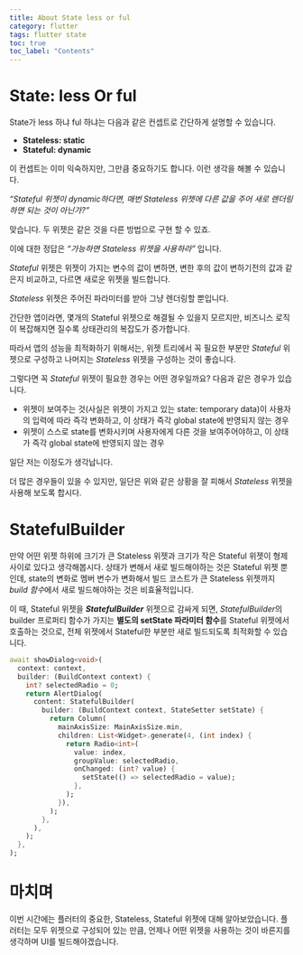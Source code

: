 ```yaml
---
title: About State less or ful
category: flutter
tags: flutter state
toc: true
toc_label: "Contents"
---
```


# State: less Or ful

State가 less 하냐 ful 하냐는 다음과 같은 컨셉트로 간단하게 설명할 수 있습니다.

- **Stateless: static**
- **Stateful: dynamic**

이 컨셉트는 이미 익숙하지만, 그만큼 중요하기도 합니다.
이런 생각을 해볼 수 있습니다.

*“Stateful 위젯이 dynamic하다면, 매번 Stateless 위젯에 다른 값을 주어 새로 렌더링하면 되는 것이 아닌가?”*

맞습니다. 두 위젯은 같은 것을 다른 방법으로 구현 할 수 있죠.

이에 대한 정답은 *“가능하면 Stateless 위젯을 사용하라”* 입니다.

*Stateful* 위젯은 위젯이 가지는 변수의 값이 변하면, 변한 후의 값이 변하기전의 값과 같은지 비교하고, 다르면 새로운 위젯을 빌드합니다.

*Stateless* 위젯은 주어진 파라미터를 받아 그냥 렌더링할 뿐입니다.

간단한 앱이라면, 몇개의 Stateful 위젯으로 해결될 수 있을지 모르지만, 비즈니스 로직이 복잡해지면 질수록 상태관리의 복잡도가 증가합니다. 

따라서 앱의 성능을 최적화하기 위해서는, 위젯 트리에서 꼭 필요한 부분만 *Stateful* 위젯으로 구성하고 나머지는 *Stateless* 위젯을 구성하는 것이 좋습니다.

그렇다면 꼭 *Stateful* 위젯이 필요한 경우는 어떤 경우일까요?
다음과 같은 경우가 있습니다.

- 위젯이 보여주는 것(사실은 위젯이 가지고 있는 state: temporary data)이 사용자의 입력에 따라 즉각 변화하고, 이 상태가 즉각 global state에 반영되지 않는 경우
- 위젯이 스스로 state를 변화시키며 사용자에게 다른 것을 보여주어야하고, 이 상태가 즉각 global state에 반영되지 않는 경우

일단 저는 이정도가 생각납니다.

더 많은 경우들이 있을 수 있지만, 일단은 위와 같은 상황을 잘 피해서 *Stateless* 위젯을 사용해 보도록 합시다.

# StatefulBuilder

만약 어떤 위젯 하위에 크기가 큰 Stateless 위젯과 크기가 작은 Stateful 위젯이 형제 사이로 있다고 생각해봅시다.
상태가 변해서 새로 빌드해야하는 것은 Stateful 위젯 뿐인데, state의 변화로 멤버 변수가 변화해서 빌드 코스트가 큰 Stateless 위젯까지 *build 함수*에서 새로 빌드해야하는 것은 비효율적입니다.

이 때, Stateful 위젯을 ***StatefulBuilder*** 위젯으로 감싸게 되면, *StatefulBuilder*의 builder 프로퍼티 함수가 가지는 **별도의 setState 파라미터 함수**를 Stateful 위젯에서 호출하는 것으로, 전체 위젯에서 Stateful한 부분만 새로 빌드되도록 최적화할 수 있습니다.

```dart
await showDialog<void>(
  context: context,
  builder: (BuildContext context) {
    int? selectedRadio = 0;
    return AlertDialog(
      content: StatefulBuilder(
        builder: (BuildContext context, StateSetter setState) {
          return Column(
            mainAxisSize: MainAxisSize.min,
            children: List<Widget>.generate(4, (int index) {
              return Radio<int>(
                value: index,
                groupValue: selectedRadio,
                onChanged: (int? value) {
                  setState(() => selectedRadio = value);
                },
              );
            }),
          );
        },
      ),
    );
  },
);
```

# 마치며

이번 시간에는 플러터의 중요한, Stateless, Stateful 위젯에 대해 알아보았습니다.
플러터는 모두 위젯으로 구성되어 있는 만큼, 언제나 어떤 위젯을 사용하는 것이 바른지를 생각하며 UI를 빌드해야겠습니다.